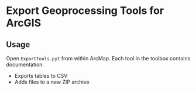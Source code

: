 Export Geoprocessing Tools for ArcGIS
=====================================

Usage
-----

Open `ExportTools.pyt` from within ArcMap. Each tool in the toolbox contains documentation.

* Exports tables to CSV
* Adds files to a new ZIP archive
